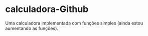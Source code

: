 # calculadora-Github
Uma calculadora implementada com funções simples (ainda estou aumentando as funções).
